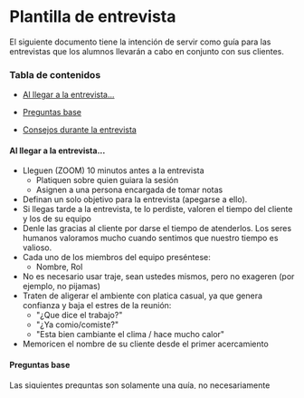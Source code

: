 # Plantilla de entrevista

El siguiente documento tiene la intención de servir como guía para las entrevistas que los alumnos llevarán a cabo en conjunto con sus clientes.



### Tabla de contenidos

* [Al llegar a la entrevista...](#al-llegar-a-la-entrevista...)

* [Preguntas base](#preguntas-base)
* [Consejos durante la entrevista](#consejos-durante-la-entrevista)



#### Al llegar a la entrevista...

* Lleguen (ZOOM) 10 minutos antes a la entrevista
  * Platiquen sobre quien guiara la sesión
  * Asignen a una persona encargada de tomar notas
* Definan un solo objetivo para la entrevista (apegarse a ello).
* Si llegas tarde a la entrevista, te lo perdiste, valoren el tiempo del cliente y los de su equipo
* Denle las gracias al cliente por darse el tiempo de atenderlos. Los seres humanos valoramos mucho cuando sentimos que nuestro tiempo es valioso.
* Cada uno de los miembros del equipo preséntese:
  * Nombre, Rol
* No es necesario usar traje, sean ustedes mismos, pero no exageren (por ejemplo, no pijamas)
* Traten de aligerar el ambiente con platica casual, ya que genera confianza y baja el estres de la reunión:
  * "¿Que dice el trabajo?"
  * "¿Ya comio/comiste?"
  * "Esta bien cambiante el clima / hace mucho calor"
* Memoricen el nombre de su cliente desde el primer acercamiento



#### Preguntas base

Las siguientes preguntas son solamente una guía, no necesariamente tienen que hacerla todas o inclusive ninguna.

* ¿Cual es tu rol en la compañía?
* ¿Como surge o nace la idea? => **Esto les ayuda a identificar la necesidad**
* ¿Existe algún sistema anterior que hace lo mismo? => **Les ayudará a entender el cesgo que hay**
* ¿La aplicación será desplegada en sus servidores, o es posible utilizar alguna nube?, de ser si ¿que nube?
* ¿Existe interacción con otros modulos, servicios, apis de otros sistemas?, de ser si:
  * ¿Ya existen estos servicios?
  * ¿Estan documentados?
  * ¿Estan en desarrollo o ya estan terminados?
  * ¿Que sucede si se ocupa el desarrollo de un nuevo servicio?
* ¿Podemos apoyarnos en servicios de terceros?
  * Servicios de correo
  * Servicios de SMS
  * Servicios de notificaciones
* ¿Hay limitaciones sobre la tecnología a utilizar?
* ¿Existen reglas de interfaz?, un brand book ayuda
* ¿Cual sera la disponibilidad del cliente?, horarios



#### Consejos durante la entrevista

* No se queden con dudas.
* No asuman nada.
* No se concentren por demasiado tiempo en un solo tema.
* Los clientes tienden a contarnos los problemas que han tenido a lo largo del tiempo con otroso sistemas, y muchas veces la platica puede irse para otro lado, siempre mantengan el foco de lo que quieren lograr.
* Utilicen la tecnica de los `5 why's`, la cual consiste en preguntar 5 veces porque a partir de un tema, o una pregunta que el cliente tenga.
* Utilicen experiencias pasadas sobre lo que les ha funcionado en implementaciones pasadas, los clientes sienten seguridad de saber que ya han pasado por eso.
* Expliquen a detalle posibles soluciones, las analogias funcionan bastante.
* Recuerden que el cliente no siempre será o tendrá conocimiento técnico elevado como ustedes, sean empáticos.



#### Recursos

https://www.empathy-driven-development.com/